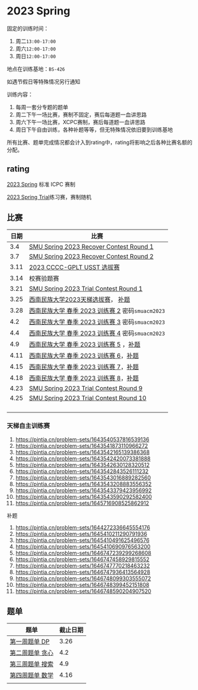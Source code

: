 # 2023 Spring

固定的训练时间：

1. 周二`13:00-17:00`
2. 周六`12:00-17:00`
3. 周日`12:00-17:00`

地点在训练基地：`BS-426`

如遇节假日等特殊情况另行通知

训练内容：

1. 每周一套分专题的题单
2. 周二下午一场比赛，赛制不固定，赛后每道题一血讲思路
3. 周六下午一场比赛，XCPC赛制，赛后每道题一血讲思路
4. 周日下午自由训练，各种补题等等，但无特殊情况依旧要到训练基地

所有比赛、题单完成情况都会计入到rating中，rating将影响之后各种比赛名额的分配。

## rating

[2023 Spring]() 标准 ICPC 赛制

[2023 Spring Trial](https://codeforces.com/group/L9GOcnr1dm/customrating/4874)练习赛，赛制随机

## 比赛

| 日期 | 比赛                                                         |
| ---- | ------------------------------------------------------------ |
| 3.4  | [SMU Spring 2023 Recover Contest Round 1](https://codeforces.com/group/L9GOcnr1dm/contest/430647) |
| 3.7  | [SMU Spring 2023 Recover Contest Round 2](https://vjudge.net/contest/545810) |
| 3.11 | [2023 CCCC-GPLT USST 选拔赛](https://ac.nowcoder.com/acm/contest/52244) |
| 3.14 | 校赛验题赛                                                   |
| 3.21 | [SMU Spring 2023 Trial Contest Round 1](https://codeforces.com/group/L9GOcnr1dm/contest/429882) |
| 3.25 | [西南民族大学2023天梯选拔赛](https://pintia.cn/problem-sets/1638703120731238400)， [补题](https://pintia.cn/problem-sets/1639542842588291072) |
| 3.28 | [西南民族大学 春季 2023 训练赛 2](https://www.nowcoder.com/acm/contest/54281) 密码`smuacm2023` |
| 4.2  | [西南民族大学 春季 2023 训练赛 3](https://www.nowcoder.com/acm/contest/54284) 密码`smuacm2023` |
| 4.4  | [西南民族大学 春季 2023 训练赛 4](https://ac.nowcoder.com/acm/contest/55166) 密码`smuacm2023` |
| 4.9  | [西南民族大学 春季 2023 训练赛 5](https://pintia.cn/problem-sets/1644899588408238080) ，[补题](https://pintia.cn/problem-sets/1644960722431668224) |
| 4.11 | [西南民族大学 春季 2023 训练赛 6](https://pintia.cn/problem-sets/1645411514406531072)，[补题](https://pintia.cn/problem-sets/1645716194592415744) |
| 4.15 | [西南民族大学 春季 2023 训练赛 7](https://pintia.cn/problem-sets/1646744534933696512)，[补题](https://pintia.cn/problem-sets/1646746610250149888) |
| 4.18 | [西南民族大学 春季 2023 训练赛 8](https://pintia.cn/problem-sets/1646744902476357632)，[补题](https://pintia.cn/problem-sets/1646746373045477376) |
| 4.23 | [SMU Spring 2023 Trial Contest Round 9](https://codeforces.com/gym/440104) |
| 4.25 | [SMU Spring 2023 Trial Contest Round 10](https://codeforces.com/gym/440368) |
|      |                                                              |
|      |                                                              |
|      |                                                              |
|      |                                                              |

### 天梯自主训练赛

1.  <https://pintia.cn/problem-sets/1643540537816539136>
2.  <https://pintia.cn/problem-sets/1643541873110966272>
3.  <https://pintia.cn/problem-sets/1643542165139386368>
4.  <https://pintia.cn/problem-sets/1643542420073381888>
5.  <https://pintia.cn/problem-sets/1643542630128320512>
6.  <https://pintia.cn/problem-sets/1643542843526111232>
7.  <https://pintia.cn/problem-sets/1643543016889282560>
8.  <https://pintia.cn/problem-sets/1643543208883556352>
9.  <https://pintia.cn/problem-sets/1643543379423956992>
10.  <https://pintia.cn/problem-sets/1643543590292582400>
11.  <https://pintia.cn/problem-sets/1645716908525862912>



补题

1.  <https://pintia.cn/problem-sets/1644272336645554176>
2.  <https://pintia.cn/problem-sets/1645410211290791936>
3.  <https://pintia.cn/problem-sets/1645410491625496576>
4.  <https://pintia.cn/problem-sets/1645410690976563200>
5.  <https://pintia.cn/problem-sets/1646747239299268608>
6.  <https://pintia.cn/problem-sets/1646747458929815552>
7.  <https://pintia.cn/problem-sets/1646747770218463232>
8.  <https://pintia.cn/problem-sets/1646747936413564928>
9.  <https://pintia.cn/problem-sets/1646748099303555072>
10.  <https://pintia.cn/problem-sets/1646748399452151808>
11.  <https://pintia.cn/problem-sets/1646748590204907520>



## 题单



| 题单                                               | 截止日期 |
| -------------------------------------------------- | -------- |
| [第一周题单 DP](https://vjudge.net/article/3518)   | 3.26     |
| [第二周题单 贪心](https://vjudge.net/article/3518) | 4.2      |
| [第三周题单 搜索](https://vjudge.net/article/3518) | 4.9      |
| [第四周题单 数学](https://vjudge.net/article/3518) | 4.16     |
|                                                    |          |





